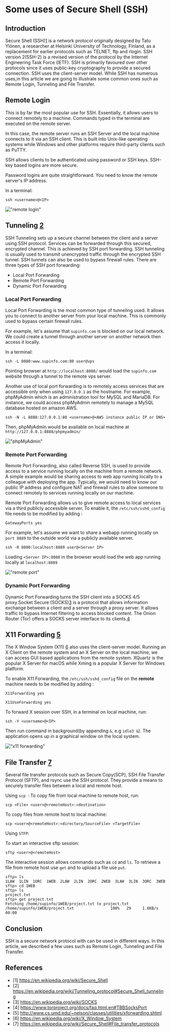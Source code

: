 # Some uses of Secure Shell (SSH)

## Introduction
Secure Shell (SSH)[1](https://en.wikipedia.org/wiki/Secure_Shell) is a network protocol originally designed by Tatu Ylönen, a researcher at Helsinki University of Technology, Finland, as a replacement for earlier protocols such as TELNET, ftp and rlogin. SSH version 2(SSH-2) is a revised version of the protocol by the Internet Engineering Task Force (IETF). SSH is primarily favoured over other protocols since it uses public-key cryptography to provide a secured connection. SSH uses the client-server model. While SSH has numerous uses,in this article we are going to illustrate some common ones such as Remote Login,  Tunneling and File Transfer. 

## Remote Login
This is by far the most popular use for SSH. Essentially, it allows users to connect remotely to a machine. Commands typed in the terminal are executed on the remote server. 

In this case, the remote server runs an SSH Server and the local machine connects to it via an SSH client. This is built into Unix-like operating systems while Windows and other platforms require third-party clients such as PuTTY.

SSH allows clients to be authenticated using password or SSH keys. SSH-key based logins are more secure.

Password logins are quite straightforward. You need to know the remote server's IP address.

In a terminal:
```shell
ssh <username>@<IP>
```
!["remote login"](remote-login.png)

## Tunneling [2](https://en.wikipedia.org/wiki/Tunneling_protocol#Secure_Shell_tunneling) 

SSH Tunneling sets up a secure channel between the client and a server using SSH protocol. Services can be forwarded through this secured, encrypted channel. This is achieved by SSH port forwarding. SSH tunneling is usually used to transmit unencrypted traffic through the encrypted SSH tunnel. SSH tunnels can also be used to bypass firewall rules. There are three types of SSH port forwarding:
- Local Port Forwarding
- Remote Port Forwarding
- Dynamic Port Forwarding

### Local Port Forwarding
Local Port Forwarding is tne most common type of tunneling used. It allows you to connect to another server from your local machine. This is commonly used to bypass certain firewall rules. 

For example, let's assume that `supinfo.com` is blocked on our local network. We could create a tunnel through another server on another network then access it locally.

In a terminal:


```shell
ssh -L 8080:www.supinfo.com:80 user@vps
```
Pointing browser at `http://localhost:8080/` would load the `supinfo.com` website through a tunnel to the remote vps server.

Another use of local port forwarding is to remotely access services that are accessible only when using `127.0.0.1` as the hostname. For example, phpMyAdmin which is an administration tool for MySQL and MariaDB. For instance, we could access phpMyAdmin remotely to manage a MySQL database hosted on amazon AWS. 

```shell
ssh -N -L 8888:127.0.0.1:80 <username>@<AWS instance public IP or DNS>
```
Then, phpMyAdmin would be available on local machine at `http://127.0.0.1:8888/phpmyadmin/`

!["phpMyAdmin"](phpmyadmin_remote.png)

### Remote Port Forwarding
Remote Port Forwarding, also called Reverse SSH, is used to provide access to a service running locally on the machine from a remote network. A simple example would be sharing access to web app running locally to a colleague with deploying the app. Typically, we would need to know our public IP address and configure NAT and firewall rules to allow someone to connect remotely to services running locally on our machine. 

Remote Port Forwarding allows us to give remote access to local services via a third publicly accessible server. To enable it, the `/etc/ssh/sshd_config` file needs to be modified by adding :

```shell
GatewayPorts yes
```

For example, let's assume we want to share a webapp running locally on `port 8889` to the outside world via a publicly available server.

```shell
ssh -R 8080:localhost:8889 user@<Server IP>
```

Loading `<Server IP>:8080`  in the browser would load the web app running locally at `localhost:8889`

!["remote port"](remote-port.png)

### Dynamic Port Forwarding

Dynamic Port Forwarding turns the SSH client into a SOCKS 4/5 proxy.Socket Secure (SOCKS)[3](https://en.wikipedia.org/wiki/SOCKS) is a protocol that allows information exchange between a client and a server through a proxy server. It allows traffic to bypass Internet filtering to access blocked content. The Onion Router (Tor) offers a SOCKS server interface to its clients.[4](https://www.torproject.org/docs/faq.html.en#TBBSocksPort)

## X11 Forwarding [5](http://www.cs.umd.edu/~nelson/classes/utilities/xforwarding.shtml)

The X Window System (X11) [6](https://en.wikipedia.org/wiki/X_Window_System) also uses the client-server model. Running an X Client on the remote system and an X Server on the local machine, we can access GUI based applications from the remote system. XQuartz is the popular X Server for macOS while Xming is a popular X Server for Windows platform.

To enable X11 Forwarding, the `/etc/ssh/sshd_config` file on the __remote__ machine needs to be modified by adding :

```shell
X11Forwarding yes

X11UseForwarding yes
```

To forward X session over SSH, in a terminal on local machine, run:
```shell
ssh -Y <username>@<IP>
``` 
Then run command in background(by appending `&`, e.g `idle3 &`). The application opens up in a graphical window on the local system.

!["x11 forwarding"](x11-forward.png)

## File Transfer [7](https://en.wikipedia.org/wiki/Secure_Shell#File_transfer_protocols)

Several file transfer protocols such as Secure Copy(SCP), SSH File Transfer Protocol (SFTP), and rsync use the SSH protocol. They provide a means to securely transfer files between a local and remote host. 

Using `scp `:
To copy file from local machine to remote host, run:
```shell
scp <File> <user>@<remoteHost>:<destination>
```

To copy files from remote host to local machine:
```shell
scp <user>@<remoteHost>:<directory/SourceFile> <TargetFile>
```

Using `STFP`:

To start an interactive sftp session:
```shell
sftp <user>@<remoteHost>
```
The interactive session allows commands such as `cd` and `ls`. To retrieve a file from remote host use `get` and to upload a file use `put`.

```shell
sftp> ls
1LAW  1LIN  1ORC  1WEB  2LAW  2LIN  2ORC  2WEB  3LAW  3LIN  3ORC  3WEB  
sftp> cd 1WEB
sftp> ls
project.txt  
sftp> get project.txt
Fetching /home/supinfo/1WEB/project.txt to project.txt
/home/supinfo/1WEB/project.txt                100%   29     1.6KB/s   00:00 
```

## Conclusion
SSH is a secure network protocol with can be used in different ways. In this article, we described a few uses such as Remote Login, Tunneling and File Transfer. 

## References
- [1] https://en.wikipedia.org/wiki/Secure_Shell
- [2] https://en.wikipedia.org/wiki/Tunneling_protocol#Secure_Shell_tunneling
- [3] https://en.wikipedia.org/wiki/SOCKS
- [4] https://www.torproject.org/docs/faq.html.en#TBBSocksPort
- [5] http://www.cs.umd.edu/~nelson/classes/utilities/xforwarding.shtml
- [6] https://en.wikipedia.org/wiki/X_Window_System
- [7] https://en.wikipedia.org/wiki/Secure_Shell#File_transfer_protocols
